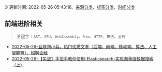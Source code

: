 :alarm_clock: 更新时间: 2022-05-26 05:43:16。[来源分类](../README.md)、[标签分类](../TAGS.md)、[时间分类](../TIMELINE.md)

## 前端进阶相关


> 关键字：`AST`、`GPU`、`WebAssembly`、`Vim`、`HTTP`、`算法`、`全栈`



- [2022-05-26-互联网小兵，热门优质文章（后端、前端、移动端、算法、人工智能等），招聘面经](https://www.v2ex.com/t/855413) 
- [2022-05-26-【实战】手把手教你使用-Elasticsearch-实现海量级数据搜索（上）](https://toutiao.io/k/nwj1jj0) 